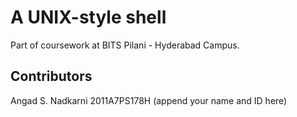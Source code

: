 # A UNIX-style shell

Part of coursework at BITS Pilani - Hyderabad Campus.

## Contributors

Angad S. Nadkarni 2011A7PS178H
(append your name and ID here)
